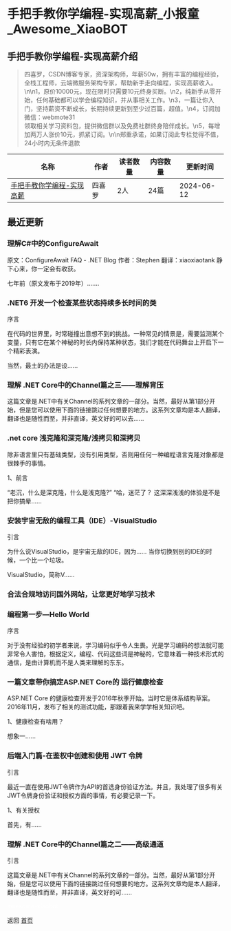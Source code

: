 # 手把手教你学编程-实现高薪_小报童_Awesome_XiaoBOT

## 手把手教你学编程-实现高薪介绍
> 四喜罗，CSDN博客专家，资深架构师，年薪50w，拥有丰富的编程经验，全栈工程师，云端微服务架构专家，帮助新手走向编程，实现高薪收入。\n\n1，原价10000元，现在限时只需要10元终身买断。\n2，纯新手从零开始，任何基础都可以学会编程知识，并从事相关工作。\n3，一篇让你入门，坚持薪资不断成长，长期持续更新到至少过百篇，超值。\n4，订阅加微信：webmote31  
领取相关学习资料包，提供微信群以及免费社群终身陪伴成长。\n5，每增加两万人涨价10元，抓紧订阅。\n\n郑重承诺，如果订阅此专栏觉得不值，24小时内无条件退款  
  


|名称|作者|读者数量|内容数量|更新时间|
|---|---|---|---|---|
|[手把手教你学编程-实现高薪](https://xiaobot.net/p/webmote?refer=0b133df9-27dc-423b-8101-639049001c13)|四喜罗|2人|24篇|2024-06-12|

## 最近更新
### 理解C#中的ConfigureAwait

原文：ConfigureAwait FAQ - .NET Blog 作者：Stephen 翻译：xiaoxiaotank 静下心来，你一定会有收获。

七年前（原文发布于2019年）.......

### .NET6 开发一个检查某些状态持续多长时间的类

序言

在代码的世界里，时常碰撞出意想不到的挑战。一种常见的情景是，需要监测某个变量，只有它在某个神秘的时长内保持某种状态，我们才能在代码舞台上开启下一个精彩表演。

当然，最土的办法是设......

### 理解 .NET Core中的Channel篇之三——理解背压

这篇文章是.NET中有关Channel的系列文章的一部分。当然，最好从第1部分开始，但是您可以使用下面的链接跳过任何想要的地方。这系列文章均是本人翻译，翻译也是随性而至，并非直译，英文好的可以去......

### .net core 浅克隆和深克隆/浅拷贝和深拷贝

除非语言里只有基础类型，没有引用类型，否则用任何一种编程语言克隆对象都是很棘手的事情。

1、前言

“老沉，什么是深克隆，什么是浅克隆?” “哈，迷茫了？ 这深深浅浅的体验是不是把你搞晕......

### 安装宇宙无敌的编程工具（IDE）-VisualStudio

引言

为什么说VisualStudio，是宇宙无敌的IDE，因为...... 当你切换到别的IDE的时候，一个比一个垃圾。

VisualStudio，简称V......

### 合法合规地访问国外网站，让您更好地学习技术

### 编程第一步—Hello World

序言

对于没有经验的初学者来说，学习编码似乎令人生畏。光是学习编码的想法就可能非常令人害怕，根据定义，编程、代码这些词是神秘的，它意味着一种技术形式的通信，是由计算机而不是人类来理解的东东。

### 一篇文章带你搞定ASP.NET Core的 运行健康检查

ASP.NET Core 的健康检查开发于2016年秋季开始。当时它是​​体系结构草案。2016年11月，发布了相关的测试功能，那跟着我来学学相关知识吧。

1、健康检查有啥用？

想象一......

### 后端入门篇-在鉴权中创建和使用 JWT 令牌

引言

最近一直在使用JWT令牌作为API的首选身份验证方法。并且，我处理了很多有关JWT令牌身份验证和授权方面的事情，有必要记录一下。

1、有关授权

首先，有......

### 理解 .NET Core中的Channel篇之二——高级通道

引言

这篇文章是.NET中有关Channel的系列文章的一部分。当然，最好从第1部分开始，但是您可以使用下面的链接跳过任何想要的地方。这系列文章均是本人翻译，翻译也是随性而至，并非直译，英文好的可......


<a href="https://github.com/Reno9527/awesome-xiaobot" style="color: white; text-decoration: none;">awesome-xiaobot</a>

返回 [首页](../README.md)
